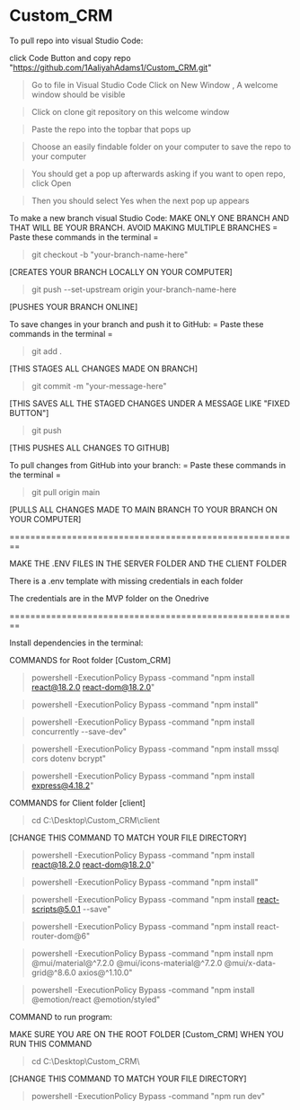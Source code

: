 ﻿# Custom_CRM
To pull repo into visual Studio Code:

click Code Button and copy repo "https://github.com/1AaliyahAdams1/Custom_CRM.git"

> Go to file in Visual Studio Code
> Click on New Window , A welcome window should be visible

> Click on clone git repository on this welcome window

> Paste the repo into the topbar that pops up

> Choose an easily findable folder on your computer to save the repo to your computer

> You should get a pop up afterwards asking if you want to open repo, click Open

> Then you should select Yes when the next pop up appears

To make a new branch visual Studio Code:
MAKE ONLY ONE BRANCH AND THAT WILL BE YOUR BRANCH. AVOID MAKING MULTIPLE BRANCHES
  = Paste these commands in the terminal = 
> git checkout -b "your-branch-name-here"

[CREATES YOUR BRANCH LOCALLY ON YOUR COMPUTER]

> git push --set-upstream origin your-branch-name-here

[PUSHES YOUR BRANCH ONLINE]

To save changes in your branch and push it to GitHub:
  = Paste these commands in the terminal =
> git add .

[THIS STAGES ALL CHANGES MADE ON BRANCH]

> git commit -m "your-message-here"

[THIS SAVES ALL THE STAGED CHANGES UNDER A MESSAGE LIKE "FIXED BUTTON"]

> git push

[THIS PUSHES ALL CHANGES TO GITHUB]

To pull changes from GitHub into your branch:
 = Paste these commands in the terminal =
> git pull origin main

[PULLS ALL CHANGES MADE TO MAIN BRANCH TO YOUR BRANCH ON YOUR COMPUTER]


========================================================

MAKE THE .ENV FILES IN THE SERVER FOLDER AND THE CLIENT FOLDER

There is a .env template with missing credentials in each folder

The credentials are in the MVP folder on the Onedrive

========================================================

Install dependencies in the terminal:

COMMANDS for Root folder [Custom_CRM]
> powershell -ExecutionPolicy Bypass -command "npm install react@18.2.0 react-dom@18.2.0"

> powershell -ExecutionPolicy Bypass -command "npm install"

> powershell -ExecutionPolicy Bypass -command "npm install concurrently --save-dev"

> powershell -ExecutionPolicy Bypass -command "npm install mssql cors dotenv bcrypt"

> powershell -ExecutionPolicy Bypass -command "npm install express@4.18.2"


COMMANDS for Client folder [client]
> cd C:\Desktop\Custom_CRM\client

[CHANGE THIS COMMAND TO MATCH YOUR FILE DIRECTORY]

> powershell -ExecutionPolicy Bypass -command "npm install react@18.2.0 react-dom@18.2.0"

> powershell -ExecutionPolicy Bypass -command "npm install"

> powershell -ExecutionPolicy Bypass -command "npm install react-scripts@5.0.1 --save"

> powershell -ExecutionPolicy Bypass -command "npm install react-router-dom@6"

> powershell -ExecutionPolicy Bypass -command "npm install npm  @mui/material@^7.2.0 @mui/icons-material@^7.2.0 @mui/x-data-grid@^8.6.0 axios@^1.10.0"

> powershell -ExecutionPolicy Bypass -command "npm install @emotion/react @emotion/styled"


COMMAND to run program:

MAKE SURE YOU ARE ON THE ROOT FOLDER [Custom_CRM] WHEN YOU RUN THIS COMMAND

> cd C:\Desktop\Custom_CRM\

[CHANGE THIS COMMAND TO MATCH YOUR FILE DIRECTORY]

> powershell -ExecutionPolicy Bypass -command "npm run dev"  


